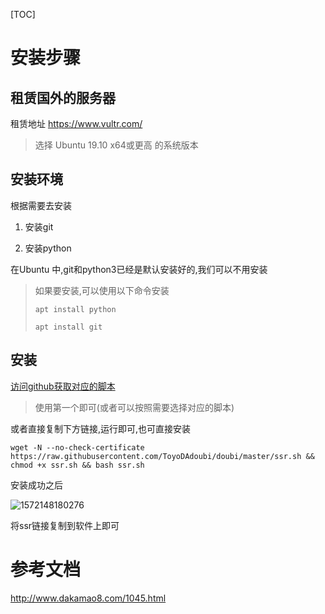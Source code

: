 [TOC]

# 安装步骤
## 租赁国外的服务器
租赁地址
https://www.vultr.com/

> 选择 Ubuntu 19.10 x64或更高 的系统版本

## 安装环境

根据需要去安装

1. 安装git

2. 安装python


在Ubuntu 中,git和python3已经是默认安装好的,我们可以不用安装

> 如果要安装,可以使用以下命令安装
>
> `apt install python`
>
> `apt install git`

## 安装

[访问github获取对应的脚本](https://github.com/cn2t/doubi-SSR)

> 使用第一个即可(或者可以按照需要选择对应的脚本)

或者直接复制下方链接,运行即可,也可直接安装

```shell
wget -N --no-check-certificate https://raw.githubusercontent.com/ToyoDAdoubi/doubi/master/ssr.sh && chmod +x ssr.sh && bash ssr.sh
```

安装成功之后

![1572148180276](D:\note\.img\1572148180276.png)

将ssr链接复制到软件上即可

# 参考文档

http://www.dakamao8.com/1045.html